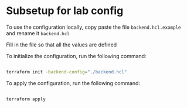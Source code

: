 # Subsetup for lab config

To use the configuration locally, copy paste the file `backend.hcl.example` and rename it `backend.hcl`

Fill in the file so that all the values are defined

To initialize the configuration, run the following command:  
  
```bash

terraform init -backend-config="./backend.hcl"

```

To apply the configuration, run the following command:  
  
```bash

terraform apply

```
